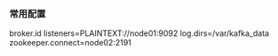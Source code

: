 ### 常用配置
broker.id
listeners=PLAINTEXT://node01:9092
log.dirs=/var/kafka_data
zookeeper.connect=node02:2191